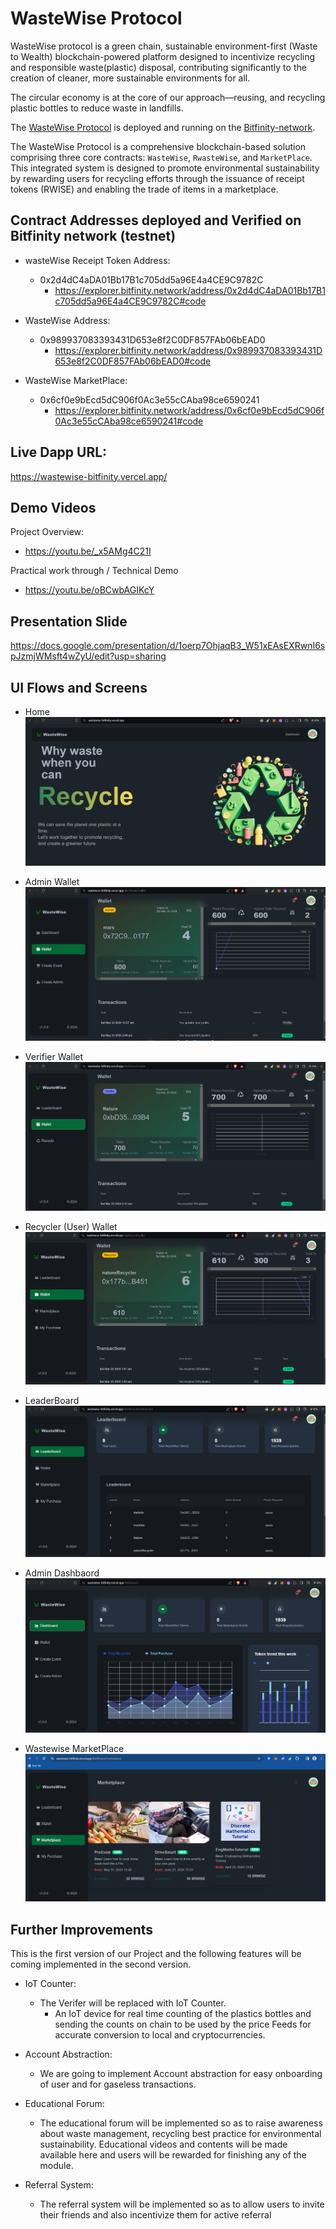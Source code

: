# WasteWise Protocol

WasteWise protocol is a green chain, sustainable environment-first (Waste to Wealth) blockchain-powered platform designed to incentivize recycling and responsible waste(plastic) disposal, contributing significantly to the creation of cleaner, more sustainable environments for all.

The circular economy is at the core of our approach—reusing, and recycling plastic bottles to reduce waste in landfills.

The [WasteWise Protocol](https://wastewise-bitfinity.vercel.app/) is deployed and running on the [Bitfinity-network](https://docs.bitfinity.network/).

The WasteWise Protocol is a comprehensive blockchain-based solution comprising three core contracts: `WasteWise`, `RwasteWise`, and `MarketPlace`. This integrated system is designed to promote environmental sustainability by rewarding users for recycling efforts through the issuance of receipt tokens (RWISE) and enabling the trade of items in a marketplace.

## Contract Addresses deployed and Verified on Bitfinity network (testnet)

- wasteWise Receipt Token Address:

  - 0x2d4dC4aDA01Bb17B1c705dd5a96E4a4CE9C9782C
    - https://explorer.bitfinity.network/address/0x2d4dC4aDA01Bb17B1c705dd5a96E4a4CE9C9782C#code

- WasteWise Address:

  - 0x989937083393431D653e8f2C0DF857FAb06bEAD0
    - https://explorer.bitfinity.network/address/0x989937083393431D653e8f2C0DF857FAb06bEAD0#code

- WasteWise MarketPlace:
  - 0x6cf0e9bEcd5dC906f0Ac3e55cCAba98ce6590241
    - https://explorer.bitfinity.network/address/0x6cf0e9bEcd5dC906f0Ac3e55cCAba98ce6590241#code

## Live Dapp URL:

https://wastewise-bitfinity.vercel.app/

## Demo Videos

Project Overview:

- https://youtu.be/_x5AMg4C21I


Practical work through / Technical Demo 
  - https://youtu.be/oBCwbAGIKcY

## Presentation Slide

https://docs.google.com/presentation/d/1oerp7OhjaqB3_W51xEAsEXRwnI6spJzmjWMsft4wZyU/edit?usp=sharing

## UI Flows and Screens

- Home
  ![01](./images/01.png)

- Admin Wallet
  ![05](./images/05.png)

- Verifier Wallet
  ![04](./images/04.png)

- Recycler (User) Wallet
  ![02](./images/02.png)

- LeaderBoard
  ![03](./images/03.png)

- Admin Dashbaord
  ![06](./images/06.png)

- Wastewise MarketPlace
  ![07](./images/07.png)

## Further Improvements

This is the first version of our Project and the following features will be coming implemented in the second version.

- IoT Counter:

  - The Verifer will be replaced with IoT Counter.
    - An IoT device for real time counting of the plastics bottles and sending the counts on chain to be used by the price Feeds for accurate conversion to local and cryptocurrencies.

- Account Abstraction:

  - We are going to implement Account abstraction for easy onboarding of user and for gaseless transactions.

- Educational Forum:

  - The educational forum will be implemented so as to raise awareness about waste management, recycling best practice for environmental sustainability. Educational videos and contents will be made available here and users will be rewarded for finishing any of the module.

- Referral System:
  - The referral system will be implemented so as to allow users to invite their friends and also incentivize them for active referral
